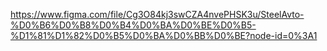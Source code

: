 https://www.figma.com/file/Cg3O84kj3swCZA4nvePHSK3u/SteelAvto-%D0%B6%D0%B8%D0%B4%D0%BA%D0%BE%D0%B5-%D1%81%D1%82%D0%B5%D0%BA%D0%BB%D0%BE?node-id=0%3A1

